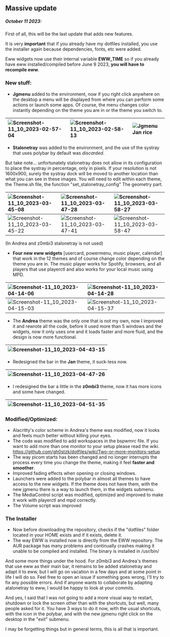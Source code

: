 ## Massive update
##### October 11 2023: 

First of all, this will be the last update that adds new features.

It is very **important** that if you already have my dotfiles installed, you use the installer again because dependencies, fonts, etc were added.

Eww widgets now use their internal variable **EWW_TIME** so if you already have eww installed/compiled before June 9 2023, **you will have to recompile eww**.

### New stuff:

* **Jgmenu** added to the environment, now if you right click anywhere on the desktop a menu will be displayed from where you can perform some actions or launch some apps.
  Of course, the menu changes color instantly depending on the theme you are in or the theme you switch to.
  
|![Screenshot-11_10_2023-02-57-04](https://github.com/gh0stzk/dotfiles/assets/67278339/13ce3d41-b7fd-4329-ac75-217ac78e8fc5)|![Screenshot-11_10_2023-02-58-13](https://github.com/gh0stzk/dotfiles/assets/67278339/ca2e0438-c1cd-4f8e-8d4d-8c2ad80db7e8)|![Jgmenu Jan rice](https://github.com/gh0stzk/dotfiles/assets/67278339/61790ca9-b7ee-4be8-a654-17a8705481e3)|
|:-|:-|:-|

- **Stalonetray** was added to the environment, and the use of the systray that uses polybar by default was *discarded*.

But take note... unfortunately stalonetray does not allow in its configuration to place the systray in percentage, only in pixels. If your resolution is not 1600x900, surely the systray dock will be moved to another location than what you can see in these images. You will need to edit within each theme, the Theme.sh file, the function "set_stalonetray_config" The geometry part.

|![Screenshot-11_10_2023-03-45-08](https://github.com/gh0stzk/dotfiles/assets/67278339/ae73f813-20bd-4dad-8bbd-89a21258f04e)|![Screenshot-11_10_2023-03-47-28](https://github.com/gh0stzk/dotfiles/assets/67278339/743d209e-1c68-4c7e-b858-f5fa925c8acc)|![Screenshot-11_10_2023-03-58-27](https://github.com/gh0stzk/dotfiles/assets/67278339/74aeeb55-c6a4-4926-a1fa-ce8032fa8ed9)|
|:-|:-|:-|
|![Screenshot-11_10_2023-03-45-22](https://github.com/gh0stzk/dotfiles/assets/67278339/a98081bb-6690-4bc7-950e-8cf2f1939d3a)|![Screenshot-11_10_2023-03-47-41](https://github.com/gh0stzk/dotfiles/assets/67278339/f9a9e6c8-e95c-443f-85a5-5bad681e3056)|![Screenshot-11_10_2023-03-58-47](https://github.com/gh0stzk/dotfiles/assets/67278339/379b6006-8c28-4ed6-afe4-5ee1873124ce)|
(In Andrea and z0mbi3 stalonetray is not used)

- **Four new eww widgets** [usercard, powermenu, music player, calendar] that work in the 12 themes and of course change color depending on the theme you are in.
The music player works for Spotify, browsers, and all players that use playerctl and also works for your local music using MPD.

|![Screenshot-11_10_2023-04-14-06](https://github.com/gh0stzk/dotfiles/assets/67278339/1ebd76f6-aa26-481d-a707-4e4f557ddf36)|![Screenshot-11_10_2023-04-14-28](https://github.com/gh0stzk/dotfiles/assets/67278339/c2e25801-fb4c-4fe6-b178-7a531b0a326c)|
|:-|:-|
|![Screenshot-11_10_2023-04-15-03](https://github.com/gh0stzk/dotfiles/assets/67278339/a6a01d84-e3aa-49d1-9d10-3c99313bb4b7)|![Screenshot-11_10_2023-04-15-37](https://github.com/gh0stzk/dotfiles/assets/67278339/66729112-1616-4e7f-8ab4-80ff91ff8a82)|

- The **Andrea** theme was the only one that is not my own, now I improved it and rewrote all the code, before it used more than 5 windows and the widgets, now it only uses one and it loads faster and more fluid, and the design is now more functional.

|![Screenshot-11_10_2023-04-43-15](https://github.com/gh0stzk/dotfiles/assets/67278339/3b78d587-4155-4582-86c1-95dc901a625e)|
|:-|

- Redesigned the bar in the **Jan** theme, it suck-less now.

|![Screenshot-11_10_2023-04-47-26](https://github.com/gh0stzk/dotfiles/assets/67278339/513a58ab-c945-4e02-b2b5-131c44a235bd)|
|:-|

- I redesigned the bar a little in the **z0mbi3** theme, now it has more icons and some have changed.

|![Screenshot-11_10_2023-04-51-35](https://github.com/gh0stzk/dotfiles/assets/67278339/c0f45e3c-b351-4daa-bbf5-709428705a37)|
|:-|
### Modified/Optimized:

- Alacritty's color scheme in Andrea's theme was modified, now it looks and feels much better without killing your eyes.
- The code was modified to add workspaces in the bspwmrc file. If you want to add more than one monitor to your setup please read the wiki. https://github.com/gh0stzk/dotfiles/wiki/Two-or-more-monitors-setup
- The way picom starts has been changed and no longer interrupts the process every time you change the theme, making it feel **faster and smoother**.
- Improved fading effects when opening or closing windows.
- Launchers were added to the polybar in almost all themes to have access to the new widgets. If the theme does not have them, with the new jgmenu there is a way to launch them, in the widgets submenu.
- The MediaControl script was modified, optimized and improved to make it work with playerctl and mpd correctly.
- The Volume script was improved

### The Installer
- Now before downloading the repository, checks if the "dotfiles" folder located in your HOME exists and if it exists, delete it.
- The way EWW is installed now is directly from the EWW repository. The AUR package has many problems and continually crashes making it unable to be compiled and installed. The binary is installed in /usr/bin/

And some more things under the hood. For z0mbi3 and Andrea's themes that use eww as their main bar, it remains to be added stalonetray and adapt it to eww, but I will go on vacation in a few days and at some point in life I will do so. Feel free to open an issue if something goes wrong, I'll try to fix any possible errors. And if anyone wants to collaborate by adapting atalonetray to eww, I would be happy to look at your commits.

And yes, I said that I was not going to add a more visual way to restart, shutdown or lock the screen other than with the shortcuts, but well, many people asked for it. You have 3 ways to do it now, with the usual shortcuts, with the icon in the polybar, and with the new jgmenu right click on the desktop in the "exit" submenu.

I may be forgetting things but in general terms, this is all that is important.

